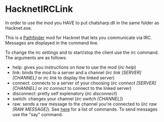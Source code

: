 # HacknetIRCLink
In order to use the mod you HAVE to put chatsharp.dll in the same folder as Hacknet.exe.

This is a [Pathfinder](https://github.com/Arkhist/Hacknet-Pathfinder) mod for Hacknet that lets you communicate via IRC. 
Messages are displayed in the command line.

To change the irc settings and to start/stop the client use the irc command.
The arguments are as follows:
* help: gives you instructions on how to use the mod (*irc help*)
* link: binds the mod to a server and a channel (*irc link [SERVER] [CHANNEL]* or *irc link* to display the linked server)
* connect: connects to a server of your choosing (*irc connect [SERVER] [CHANNEL]* or *irc connect* to connect to the linked server)
* disconnect: pretty self explenatory (*irc disconnect*)
* switch: changes your channel (*irc switch [CHANNEL]*)
* raw: sends a raw message to the channel you're connected to (*irc raw [RAW MESSAGE]*). See [here](https://en.wikipedia.org/wiki/List_of_Internet_Relay_Chat_commands) for a list of commands.
To send messages use the "say" command.

